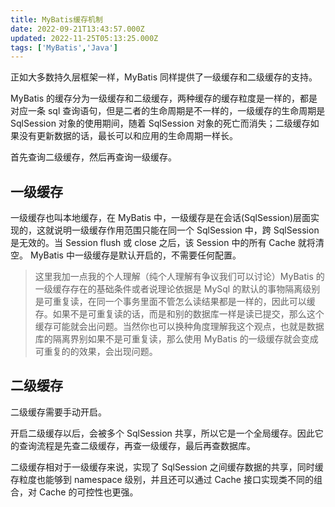 ```yaml
---
title: MyBatis缓存机制
date: 2022-09-21T13:43:57.000Z
updated: 2022-11-25T05:13:25.000Z
tags: ['MyBatis','Java']
---
```

  
正如大多数持久层框架一样，MyBatis 同样提供了一级缓存和二级缓存的支持。

MyBatis 的缓存分为一级缓存和二级缓存，两种缓存的缓存粒度是一样的，都是对应一条 sql 查询语句，但是二者的生命周期是不一样的，一级缓存的生命周期是 SqlSession 对象的使用期间，随着 SqlSession 对象的死亡而消失；二级缓存如果没有更新数据的话，最长可以和应用的生命周期一样长。

首先查询二级缓存，然后再查询一级缓存。

## 一级缓存

一级缓存也叫本地缓存，在 MyBatis 中，一级缓存是在会话(SqlSession)层面实现的，这就说明一级缓存作用范围只能在同一个 SqlSession 中，跨 SqlSession 是无效的。当 Session flush 或 close 之后，该 Session 中的所有 Cache 就将清空。
MyBatis 中一级缓存是默认开启的，不需要任何配置。

> 这里我加一点我的个人理解（纯个人理解有争议我们可以讨论）MyBatis 的一级缓存存在的基础条件或者说理论依据是 MySql 的默认的事物隔离级别是可重复读，在同一个事务里面不管怎么读结果都是一样的，因此可以缓存。如果不是可重复读的话，而是和别的数据库一样是读已提交，那么这个缓存可能就会出问题。当然你也可以换种角度理解我这个观点，也就是数据库的隔离界别如果不是可重复读，那么使用 MyBatis 的一级缓存就会变成可重复的的效果，会出现问题。

## 二级缓存

二级缓存需要手动开启。

开启二级缓存以后，会被多个 SqlSession 共享，所以它是一个全局缓存。因此它的查询流程是先查二级缓存，再查一级缓存，最后再查数据库。

二级缓存相对于一级缓存来说，实现了 SqlSession 之间缓存数据的共享，同时缓存粒度也能够到 namespace 级别，并且还可以通过 Cache 接口实现类不同的组合，对 Cache 的可控性也更强。